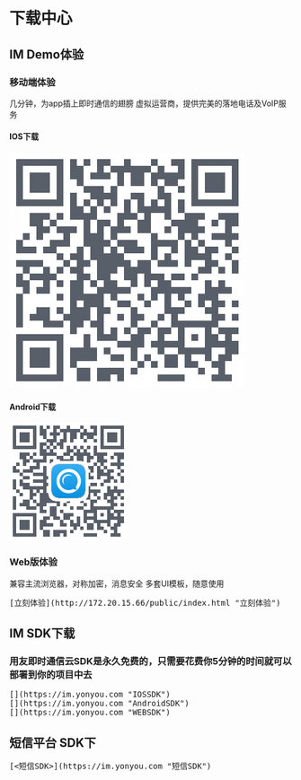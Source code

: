# 下载中心

## IM Demo体验
### 移动端体验
几分钟，为app插上即时通信的翅膀
虚拟运营商，提供完美的落地电话及VoIP服务
#### IOS下载
![iosdemo](./image/iosdemo.png)
#### Android下载
![androiddemo](./image/androiddemo.png)
### Web版体验
兼容主流浏览器，对称加密，消息安全
多套UI模板，随意使用
<pre>
[立刻体验](http://172.20.15.66/public/index.html "立刻体验")
</pre>
## IM SDK下载
### 用友即时通信云SDK是永久免费的，只需要花费你5分钟的时间就可以部署到你的项目中去
<pre>
[<IOS>](https://im.yonyou.com "IOSSDK")
[<Android>](https://im.yonyou.com "AndroidSDK")
[<WEB>](https://im.yonyou.com "WEBSDK")
</pre>
## 短信平台 SDK下
<pre>
[<短信SDK>](https://im.yonyou.com "短信SDK")
</pre>
[001]: http://baidu.com "IOS下载"
[002]: http://baidu.com "Android下载"
[003]: http://172.20.15.66/public/index.html "立刻体验"
[004]: http://baidu.com "IOS"
[005]: http://baidu.com "Android"
[006]: http://baidu.com "WEB"
[007]: http://baidu.com "短信SDK"